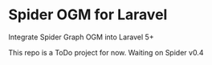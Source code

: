 # Spider OGM for Laravel

Integrate Spider Graph OGM into Laravel 5+

This repo is a ToDo project for now. Waiting on Spider v0.4
